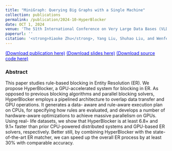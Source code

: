```yaml
---
title: "MiniGraph: Querying Big Graphs with a Single Machine"
collection: publications
permalink: /publication/2024-10-HyperBlocker
date: OCT 1, 2024
venue: 'The 51th International Conference on Very Large Data Bases (VLDB)'
paperurl: ''
citation: '<strong>Xiaoke Zhu</strong>, Yang Liu, Shuhao Liu, and Wenfei Fan. 2025. HyperBlocker: Accelerating Rule-based Blocking in Entity Resolution using GPUs. PVLDB. 18, x, x-x.'
---
```


[<font color='#0000FF'>(Download publication here)</font>](https://hsiaoko.github.io/files/paper/HyperBlocker_full_paper.pdf)
[<font color='#0000FF'>(Download slides here)</font>](https://hsiaoko.github.io/files/slides/HyperBlocker_VLDB2023.pdf)
[<font color='#0000FF'>(Download source code here)</font>](https://github.com/SICS-Fundamental-Research-Center/HyperBlocker)

### Abstract

This paper studies rule-based blocking in Entity Resolution (ER). We propose HyperBlocker, a GPU-accelerated system for blocking in ER. As opposed to previous blocking algorithms and parallel blocking solvers, HyperBlocker employs a pipelined architecture to overlap data transfer and GPU operations. It generates a data- aware and rule-aware execution plan on CPUs, for specifying how rules are evaluated, and develops a number of hardware-aware optimizations to achieve massive parallelism on GPUs. Using real- life datasets, we show that HyperBlocker is at least 6.8× and 9.1× faster than prior CPU-powered distributed systems and GPU-based ER solvers, respectively. Better still, by combining HyperBlocker with the state-of-the-art ER matcher, we can speed up the overall ER process by at least 30% with comparable accuracy.